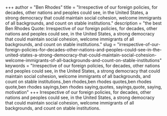 +++
author = "Ben Rhodes"
title = "Irrespective of our foreign policies, for decades, other nations and peoples could see, in the United States, a strong democracy that could maintain social cohesion, welcome immigrants of all backgrounds, and count on stable institutions."
description = "the best Ben Rhodes Quote: Irrespective of our foreign policies, for decades, other nations and peoples could see, in the United States, a strong democracy that could maintain social cohesion, welcome immigrants of all backgrounds, and count on stable institutions."
slug = "irrespective-of-our-foreign-policies-for-decades-other-nations-and-peoples-could-see-in-the-united-states-a-strong-democracy-that-could-maintain-social-cohesion-welcome-immigrants-of-all-backgrounds-and-count-on-stable-institutions"
keywords = "Irrespective of our foreign policies, for decades, other nations and peoples could see, in the United States, a strong democracy that could maintain social cohesion, welcome immigrants of all backgrounds, and count on stable institutions.,ben rhodes,ben rhodes quotes,ben rhodes quote,ben rhodes sayings,ben rhodes saying,quotes, sayings,quote, saying, motivation"
+++
Irrespective of our foreign policies, for decades, other nations and peoples could see, in the United States, a strong democracy that could maintain social cohesion, welcome immigrants of all backgrounds, and count on stable institutions.
